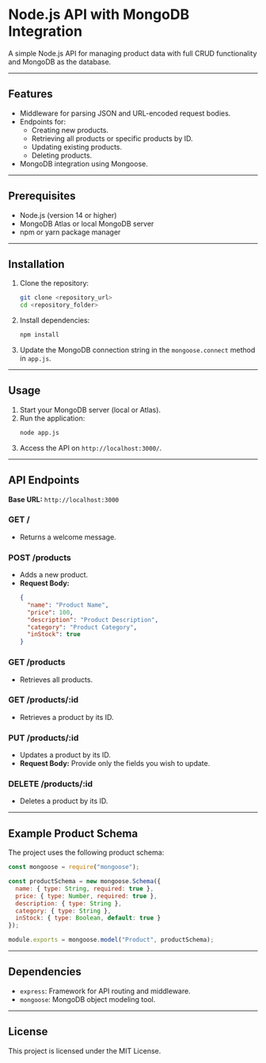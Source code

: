 # Node.js API with MongoDB Integration

A simple Node.js API for managing product data with full CRUD functionality and MongoDB as the database.

---

## Features

- Middleware for parsing JSON and URL-encoded request bodies.
- Endpoints for:
  - Creating new products.
  - Retrieving all products or specific products by ID.
  - Updating existing products.
  - Deleting products.
- MongoDB integration using Mongoose.

---

## Prerequisites

- Node.js (version 14 or higher)
- MongoDB Atlas or local MongoDB server
- npm or yarn package manager

---

## Installation

1. Clone the repository:
   ```bash
   git clone <repository_url>
   cd <repository_folder>
   ```

2. Install dependencies:
   ```bash
   npm install
   ```

3. Update the MongoDB connection string in the `mongoose.connect` method in `app.js`.

---

## Usage

1. Start your MongoDB server (local or Atlas).
2. Run the application:
   ```bash
   node app.js
   ```
3. Access the API on `http://localhost:3000/`.

---

## API Endpoints

**Base URL:** `http://localhost:3000`

### GET /

- Returns a welcome message.

### POST /products

- Adds a new product.
- **Request Body:**
  ```json
  {
    "name": "Product Name",
    "price": 100,
    "description": "Product Description",
    "category": "Product Category",
    "inStock": true
  }
  ```

### GET /products

- Retrieves all products.

### GET /products/:id

- Retrieves a product by its ID.

### PUT /products/:id

- Updates a product by its ID.
- **Request Body:** Provide only the fields you wish to update.

### DELETE /products/:id

- Deletes a product by its ID.

---

## Example Product Schema

The project uses the following product schema:

```javascript
const mongoose = require("mongoose");

const productSchema = new mongoose.Schema({
  name: { type: String, required: true },
  price: { type: Number, required: true },
  description: { type: String },
  category: { type: String },
  inStock: { type: Boolean, default: true }
});

module.exports = mongoose.model("Product", productSchema);
```

---

## Dependencies

- `express`: Framework for API routing and middleware.
- `mongoose`: MongoDB object modeling tool.

---


## License

This project is licensed under the MIT License.
